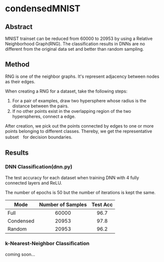# condensedMNIST

## Abstract
MNIST trainset can be reduced from 60000 to 20953 by using a Relative Neighborhood Graph(RNG). The classification results in DNNs are no different from the original data set and better than random sampling.

## Method
RNG is one of the neighbor graphs. It's represent adjacency between nodes as their edges. 

When creating a RNG for a dataset, take the following steps:
1. For a pair of examples, draw two hypersphere whose radius is the distance between the pairs.
2. If no other points exist in the overlapping region of the two hyperspheres, connect a edge.

After creation, we pick out the points connected by edges to one or more points belonging to different classes. Thereby, we get the representative subset　for decision boundaries.

## Results
### DNN Classification(dnn.py)
The test accuracy for each dataset when training DNN with 4 fully connected layers and ReLU. 

The number of epochs is 50 but the number of iterations is kept the same.

| Mode          | Number of Samples |   Test Acc   |
|---------------|:-----------------:|:------------:|
| Full          |       60000       |     96.7     |
| Condensed     |       20953       |     97.8     |
| Random        |       20953       |     96.2     |

### k-Nearest-Neighbor Classification
coming soon...
